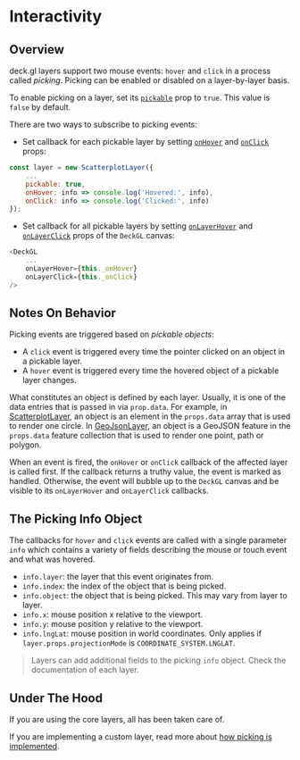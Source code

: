 # Interactivity

## Overview

deck.gl layers support two mouse events: `hover` and `click` in a process
called *picking*. Picking can be enabled or disabled on a layer-by-layer basis.

To enable picking on a layer, set
its [`pickable`](/docs/api-reference/base-layer.md#-pickable-boolean-optional-) prop to `true`.
This value is `false` by default.

There are two ways to subscribe to picking events:

- Set callback for each pickable layer by
setting [`onHover`](/docs/api-reference/base-layer.md#-onhover-function-optional-)
and [`onClick`](/docs/api-reference/base-layer.md#-onclick-function-optional-) props:
```js
const layer = new ScatterplotLayer({
    ...
    pickable: true,
    onHover: info => console.log('Hovered:', info),
    onClick: info => console.log('Clicked:', info)
});
```
- Set callback for all pickable layers by
setting [`onLayerHover`](/docs/using-with-react.md#-onlayerhover-function-optional-)
and [`onLayerClick`](/docs/using-with-react.md#-onlayerclick-function-optional-)
props of the `DeckGL` canvas:
```js
<DeckGL
    ...
    onLayerHover={this._onHover}
    onLayerClick={this._onClick}
/>
```

## Notes On Behavior

Picking events are triggered based on *pickable objects*:
- A `click` event is triggered every time the pointer clicked on an object in
a pickable layer.
- A `hover` event is triggered every time the hovered object of a pickable
layer changes.

What constitutes an object is defined by each layer.
Usually, it is one of the data entries that is passed in via `prop.data`.
For example, in
[ScatterplotLayer](/docs/layers/scatterplot-layer.md), an object is an element
in the `props.data` array that is used to render one circle. In
[GeoJsonLayer](/docs/layers/geojson-layer.md), an object is a GeoJSON feature
in the `props.data` feature collection that is used to render one
point, path or polygon.

When an event is fired, the `onHover` or `onClick` callback of the affected
layer is called first. If the callback returns a truthy value, the event is
marked as handled. Otherwise, the event will bubble up to the `DeckGL` canvas
and be visible to its `onLayerHover` and `onLayerClick` callbacks.


## The Picking Info Object

The callbacks for `hover` and `click` events are called with a single parameter
`info` which contains a variety of fields describing the mouse or touch event
and what was hovered.

- `info.layer`: the layer that this event originates from.
- `info.index`: the index of the object that is being picked. 
- `info.object`: the object that is being picked. This may vary from layer to
layer.
- `info.x`: mouse position x relative to the viewport.
- `info.y`: mouse position y relative to the viewport.
- `info.lngLat`: mouse position in world coordinates. Only applies if
`layer.props.projectionMode` is `COORDINATE_SYSTEM.LNGLAT`.


> Layers can add additional fields to the picking `info` object. Check the
  documentation of each layer.


## Under The Hood

If you are using the core layers, all has been taken care of.

If you are implementing a custom layer, read more about
[how picking is implemented](/docs/advanced/picking.md).
